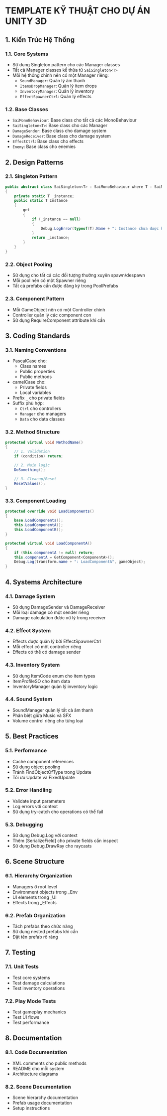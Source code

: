 # TEMPLATE KỸ THUẬT CHO DỰ ÁN UNITY 3D

## 1. Kiến Trúc Hệ Thống

### 1.1. Core Systems

- Sử dụng Singleton pattern cho các Manager classes
- Tất cả Manager classes kế thừa từ `SaiSingleton<T>`
- Mỗi hệ thống chính nên có một Manager riêng:
  - `SoundManager`: Quản lý âm thanh
  - `ItemsDropManager`: Quản lý item drops
  - `InventoryManager`: Quản lý inventory
  - `EffectSpawnerCtrl`: Quản lý effects

### 1.2. Base Classes

- `SaiMonoBehaviour`: Base class cho tất cả các MonoBehaviour
- `SaiSingleton<T>`: Base class cho các Manager
- `DamageSender`: Base class cho damage system
- `DamageReceiver`: Base class cho damage system
- `EffectCtrl`: Base class cho effects
- `Enemy`: Base class cho enemies

## 2. Design Patterns

### 2.1. Singleton Pattern

```csharp
public abstract class SaiSingleton<T> : SaiMonoBehaviour where T : SaiMonoBehaviour
{
    private static T _instance;
    public static T Instance
    {
        get
        {
            if (_instance == null)
            {
                Debug.LogError(typeof(T).Name + ": Instance chưa được khởi tạo");
            }
            return _instance;
        }
    }
}
```

### 2.2. Object Pooling

- Sử dụng cho tất cả các đối tượng thường xuyên spawn/despawn
- Mỗi pool nên có một Spawner riêng
- Tất cả prefabs cần được đăng ký trong PoolPrefabs

### 2.3. Component Pattern

- Mỗi GameObject nên có một Controller chính
- Controller quản lý các component con
- Sử dụng RequireComponent attribute khi cần

## 3. Coding Standards

### 3.1. Naming Conventions

- PascalCase cho:
  - Class names
  - Public properties
  - Public methods
- camelCase cho:
  - Private fields
  - Local variables
- Prefix `_` cho private fields
- Suffix phù hợp:
  - `Ctrl` cho controllers
  - `Manager` cho managers
  - `Data` cho data classes

### 3.2. Method Structure

```csharp
protected virtual void MethodName()
{
    // 1. Validation
    if (condition) return;

    // 2. Main logic
    DoSomething();

    // 3. Cleanup/Reset
    ResetValues();
}
```

### 3.3. Component Loading

```csharp
protected override void LoadComponents()
{
    base.LoadComponents();
    this.LoadComponentA();
    this.LoadComponentB();
}

protected virtual void LoadComponentA()
{
    if (this.componentA != null) return;
    this.componentA = GetComponent<ComponentA>();
    Debug.Log(transform.name + ": LoadComponentA", gameObject);
}
```

## 4. Systems Architecture

### 4.1. Damage System

- Sử dụng DamageSender và DamageReceiver
- Mỗi loại damage có một sender riêng
- Damage calculation được xử lý trong receiver

### 4.2. Effect System

- Effects được quản lý bởi EffectSpawnerCtrl
- Mỗi effect có một controller riêng
- Effects có thể có damage sender

### 4.3. Inventory System

- Sử dụng ItemCode enum cho item types
- ItemProfileSO cho item data
- InventoryManager quản lý inventory logic

### 4.4. Sound System

- SoundManager quản lý tất cả âm thanh
- Phân biệt giữa Music và SFX
- Volume control riêng cho từng loại

## 5. Best Practices

### 5.1. Performance

- Cache component references
- Sử dụng object pooling
- Tránh FindObjectOfType trong Update
- Tối ưu Update và FixedUpdate

### 5.2. Error Handling

- Validate input parameters
- Log errors với context
- Sử dụng try-catch cho operations có thể fail

### 5.3. Debugging

- Sử dụng Debug.Log với context
- Thêm [SerializeField] cho private fields cần inspect
- Sử dụng Debug.DrawRay cho raycasts

## 6. Scene Structure

### 6.1. Hierarchy Organization

- Managers ở root level
- Environment objects trong \_Env
- UI elements trong \_UI
- Effects trong \_Effects

### 6.2. Prefab Organization

- Tách prefabs theo chức năng
- Sử dụng nested prefabs khi cần
- Đặt tên prefab rõ ràng

## 7. Testing

### 7.1. Unit Tests

- Test core systems
- Test damage calculations
- Test inventory operations

### 7.2. Play Mode Tests

- Test gameplay mechanics
- Test UI flows
- Test performance

## 8. Documentation

### 8.1. Code Documentation

- XML comments cho public methods
- README cho mỗi system
- Architecture diagrams

### 8.2. Scene Documentation

- Scene hierarchy documentation
- Prefab usage documentation
- Setup instructions
